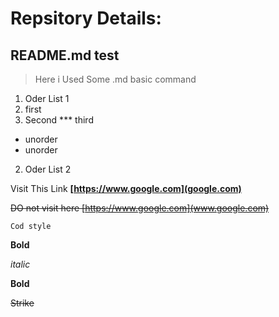 # Repsitory Details:
## README.md test

> Here i Used Some .md basic command

1. Oder List 1
 1. first
 2. Second
*** third

* unorder
 * unorder


2. Oder List 2

Visit This Link **[https://www.google.com](google.com)**

~~DO not visit here [https://www.google.com](www.google.com)~~

` Cod style `

__Bold__

*italic*

**Bold**

~~Strike~~
